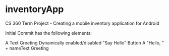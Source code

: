 # inventoryApp
CS 360 Term Project - Creating a mobile inventory application for Android

Initial Commit has the following elements:

A Text Greeting
Dynamically enabled/disabled "Say Hello" Button
A "Hello, " + nameText Greeting
